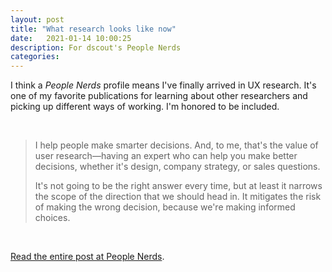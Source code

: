 ```yaml
---
layout: post
title: "What research looks like now"
date:   2021-01-14 10:00:25
description: For dscout's People Nerds
categories:
---
```


I think a *People Nerds* profile means I've finally arrived in UX research. It's one of my favorite publications for learning about other researchers and picking up different ways of working. I'm honored to be included.

<br />

>I help people make smarter decisions. And, to me, that's the value of user research—having an expert who can help you make better decisions, whether it's design, company strategy, or sales questions.
>
>It's not going to be the right answer every time, but at least it narrows the scope of the direction that we should head in. It mitigates the risk of making the wrong decision, because we're making informed choices.

<br />

[Read the entire post at People Nerds](https://dscout.com/people-nerds/gregg-bernstein).
